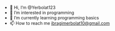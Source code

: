 - 👋 Hi, I’m @Yerbolat123
- 👀 I’m interested in programming
- 🌱 I’m currently learning programming basics 
- 📫 How to reach me ibragimerbolat10@gmail.com

<!---
Yerbolat123/Yerbolat123 is a ✨ special ✨ repository because its `README.md` (this file) appears on your GitHub profile.
You can click the Preview link to take a look at your changes.
--->

